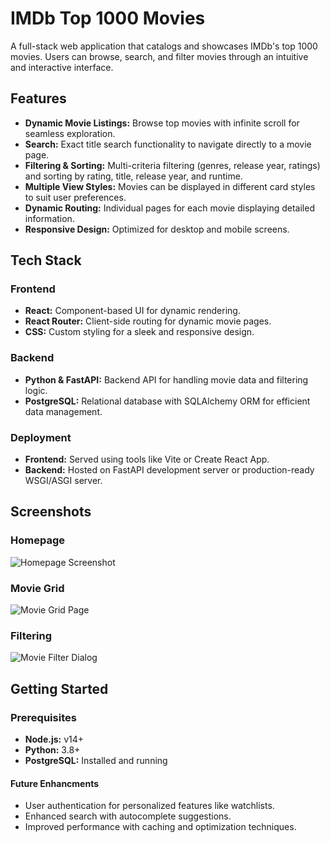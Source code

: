 # IMDb Top 1000 Movies  

A full-stack web application that catalogs and showcases IMDb's top 1000 movies. Users can browse, search, and filter movies through an intuitive and interactive interface.

## Features  
- **Dynamic Movie Listings:** Browse top movies with infinite scroll for seamless exploration.  
- **Search:** Exact title search functionality to navigate directly to a movie page.  
- **Filtering & Sorting:** Multi-criteria filtering (genres, release year, ratings) and sorting by rating, title, release year, and runtime.  
- **Multiple View Styles:** Movies can be displayed in different card styles to suit user preferences.  
- **Dynamic Routing:** Individual pages for each movie displaying detailed information.  
- **Responsive Design:** Optimized for desktop and mobile screens.  

## Tech Stack  
### Frontend  
- **React:** Component-based UI for dynamic rendering.  
- **React Router:** Client-side routing for dynamic movie pages.  
- **CSS:** Custom styling for a sleek and responsive design.  

### Backend  
- **Python & FastAPI:** Backend API for handling movie data and filtering logic.  
- **PostgreSQL:** Relational database with SQLAlchemy ORM for efficient data management.  

### Deployment  
- **Frontend:** Served using tools like Vite or Create React App.  
- **Backend:** Hosted on FastAPI development server or production-ready WSGI/ASGI server.  

## Screenshots  

### Homepage  
![Homepage Screenshot](https://imgur.com/a/emHWv1L)  

### Movie Grid   
![Movie Grid Page](https://imgur.com/a/joqLnKA)  

### Filtering    
![Movie Filter Dialog]([https://imgur.com/a/joqLnKA](https://imgur.com/a/wBe6Omu))  

## Getting Started  

### Prerequisites  
- **Node.js:** v14+  
- **Python:** 3.8+  
- **PostgreSQL:** Installed and running  

#### Future Enhancments  
- User authentication for personalized features like watchlists.
- Enhanced search with autocomplete suggestions.
- Improved performance with caching and optimization techniques.
